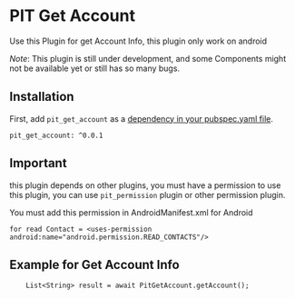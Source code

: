 # PIT Get Account

Use this Plugin for get Account Info, this plugin only work on android

*Note*: This plugin is still under development, and some Components might not be available yet or still has so many bugs.

## Installation

First, add `pit_get_account` as a [dependency in your pubspec.yaml file](https://flutter.io/platform-plugins/).

```
pit_get_account: ^0.0.1
```

## Important

this plugin depends on other plugins, you must have a permission to use this plugin, you can use `pit_permission` plugin or other permission plugin.

You must add this permission in AndroidManifest.xml for Android

```
for read Contact = <uses-permission android:name="android.permission.READ_CONTACTS"/>
```

## Example for Get Account Info
```
    List<String> result = await PitGetAccount.getAccount();
```
